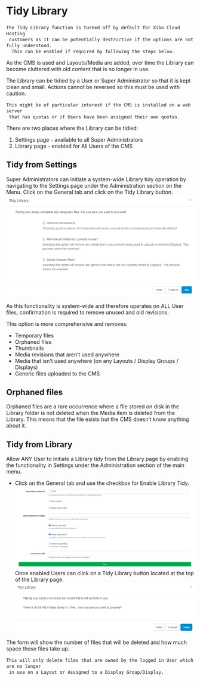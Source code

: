 # Tidy Library

```
The Tidy Library function is turned off by default for Xibo Cloud Hosting
 customers as it can be potentially destructive if the options are not fully understood.
  This can be enabled if required by following the steps below.
```

As the CMS is used and Layouts/Media are added, over time the Library can become cluttered with old content that is no longer in use.

The Library can be tidied by a User or Super Administrator so that it is kept
clean and small. Actions cannot be reversed so this must be used with caution.

```
This might be of particular interest if the CMS is installed on a web server
 that has quotas or if Users have been assigned their own quotas.
```

There are two places where the Library can be tidied:

1. Settings page - available to all Super Administrators
2. Library page - enabled for All Users of the CMS

## Tidy from Settings

Super Administrators can initiate a system-wide Library tidy operation by navigating to the Settings page under the Administration section on the Menu. Click on the General tab and click on the Tidy Library button.
![Alt text](tidy1.png)

As this functionality is system-wide and therefore operates on ALL User files, confirmation is required to remove unused and old revisions.

This option is more comprehensive and removes:

- Temporary files
- Orphaned files
- Thumbnails
- Media revisions that aren’t used anywhere
- Media that isn’t used anywhere (on any Layouts / Display Groups / Displays)
- Generic files uploaded to the CMS

## Orphaned files

Orphaned files are a rare occurrence where a file stored on disk in the Library folder is not deleted when the Media item is deleted from the Library. This means that the file exists but the CMS doesn’t know anything about it.

## Tidy from Library

Allow ANY User to initiate a Library tidy from the Library page by enabling the functionality in Settings under the Administration section of the main menu.

- Click on the General tab and use the checkbox for Enable Library Tidy.
  ![Alt text](tidy2.png)
  Once enabled Users can click on a Tidy Library button located at the top of the Library page.
  ![Alt text](tidy3.png)

The form will show the number of files that will be deleted and how much space those files take up.

```
This will only delete files that are owned by the logged in User which are no longer
 in use on a Layout or Assigned to a Display Group/Display.
```
